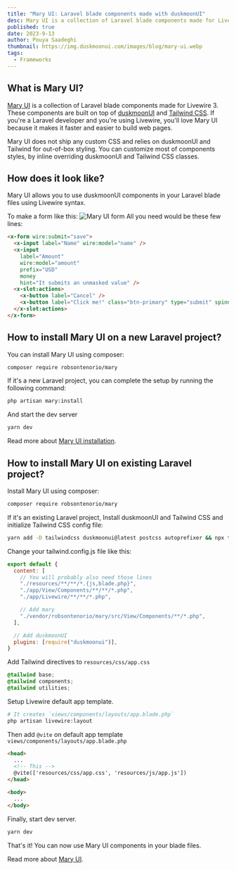 ```yaml
---
title: "Mary UI: Laravel blade components made with duskmoonUI"
desc: Mary UI is a collection of Laravel blade components made for Livewire 3 and styled around duskmoonUI and Tailwind CSS
published: true
date: 2023-9-13
author: Pouya Saadeghi
thumbnail: https://img.duskmoonui.com/images/blog/mary-ui.webp
tags:
  - Frameworks
---
```


<script>
  import Translate from "$components/Translate.svelte"
</script>

## What is Mary UI?

[Mary UI](https://mary-ui.com/) is a collection of Laravel blade components made for Livewire 3.
These components are built on top of [duskmoonUI](https://duskmoonui.com/) and [Tailwind CSS](https://tailwindcss.com/).
If you're a Laravel developer and you're using Livewire, you'll love Mary UI because it makes it faster and easier to build web pages.

Mary UI does not ship any custom CSS and relies on duskmoonUI and Tailwind for out-of-box styling. You can customize most of components styles, by inline overriding duskmoonUI and Tailwind CSS classes.

## How does it look like?

Mary UI allows you to use duskmoonUI components in your Laravel blade files using Livewire syntax.

To make a form like this:
![Mary UI form](https://img.duskmoonui.com/images/blog/mary-ui-form.webp)
All you need would be these few lines:

```html
<x-form wire:submit="save">
  <x-input label="Name" wire:model="name" />
  <x-input
    label="Amount"
    wire:model="amount"
    prefix="USD"
    money
    hint="It submits an unmasked value" />
  <x-slot:actions>
    <x-button label="Cancel" />
    <x-button label="Click me!" class="btn-primary" type="submit" spinner="save" />
  </x-slot:actions>
</x-form>
```

## How to install Mary UI on a new Laravel project?

You can install Mary UI using composer:

```bash
composer require robsontenorio/mary
```

If it's a new Laravel project, you can complete the setup by running the following command:

```bash
php artisan mary:install
```

And start the dev server

```bash
yarn dev
```

Read more about [Mary UI installation](https://mary-ui.com/docs/installation).

## How to install Mary UI on existing Laravel project?

Install Mary UI using composer:

```bash
composer require robsontenorio/mary
```

If it's an existing Laravel project, Install duskmoonUI and Tailwind CSS and initialize Tailwind CSS config file:

```bash
yarn add -D tailwindcss duskmoonui@latest postcss autoprefixer && npx tailwindcss init -p
```

Change your tailwind.config.js file like this:

```js
export default {
  content: [
    // You will probably also need those lines
    "./resources/**/**/*.{js,blade.php}",
    "./app/View/Components/**/**/*.php",
    "./app/Livewire/**/**/*.php",

    // Add mary
    "./vendor/robsontenorio/mary/src/View/Components/**/*.php",
  ],

  // Add duskmoonUI
  plugins: [require("duskmoonui")],
}
```

Add Tailwind directives to `resources/css/app.css`

```css
@tailwind base;
@tailwind components;
@tailwind utilities;
```

Setup Livewire default app template.

```bash
# It creates `views/components/layouts/app.blade.php`
php artisan livewire:layout
```

Then add `@vite` on default app template `views/components/layouts/app.blade.php`

```html
<head>
  ...
  <!-- This -->
  @vite(['resources/css/app.css', 'resources/js/app.js'])
</head>

<body>
  ...
</body>
```

Finally, start dev server.

```bash
yarn dev
```

That's it! You can now use Mary UI components in your blade files.

Read more about [Mary UI](https://mary-ui.com).
